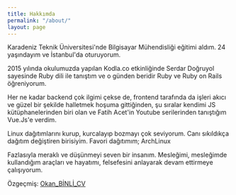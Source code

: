 ```yaml
---
title: Hakkımda
permalink: "/about/"
layout: page
---
```


Karadeniz Teknik Üniversitesi'nde Bilgisayar Mühendisliği eğitimi aldım. 24 yaşındayım ve İstanbul'da oturuyorum.

2015 yılında okulumuzda yapılan Kodla.co etkinliğinde Serdar Doğruyol sayesinde Ruby dili ile tanıştım ve o günden beridir Ruby ve Ruby on Rails öğreniyorum.

Her ne kadar backend çok ilgimi çekse de, frontend tarafında da işleri akıcı ve güzel bir şekilde halletmek hoşuma gittiğinden, şu sıralar kendimi JS kütüphanelerinden biri olan ve Fatih Acet'in Youtube serilerinden tanıştığım Vue.Js'e verdim.

Linux dağıtımlarını kurup, kurcalayıp bozmayı çok seviyorum. Canı sıkıldıkça dağıtım değiştiren birisiyim. Favori dağıtımım; ArchLinux

Fazlasıyla meraklı ve düşünmeyi seven bir insanım. Mesleğimi, mesleğimde kullandığım araçları ve hayatımı, felsefesini anlayarak devam ettirmeye çalışıyorum.

Özgeçmiş: [Okan_BİNLİ_CV](https://www.dropbox.com/s/qostmjqi5g78e5j/Okan-B%C4%B0NL%C4%B0-CV.pdf?dl=0)
